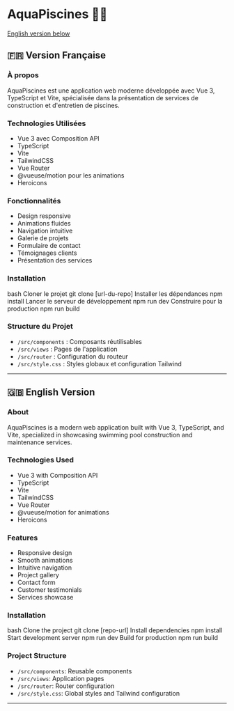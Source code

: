 # AquaPiscines 🏊‍♂️

[English version below](#english-version)

## 🇫🇷 Version Française

### À propos
AquaPiscines est une application web moderne développée avec Vue 3, TypeScript et Vite, spécialisée dans la présentation de services de construction et d'entretien de piscines.

### Technologies Utilisées
- Vue 3 avec Composition API
- TypeScript
- Vite
- TailwindCSS
- Vue Router
- @vueuse/motion pour les animations
- Heroicons

### Fonctionnalités
- Design responsive
- Animations fluides
- Navigation intuitive
- Galerie de projets
- Formulaire de contact
- Témoignages clients
- Présentation des services

### Installation
bash
Cloner le projet
git clone [url-du-repo]
Installer les dépendances
npm install
Lancer le serveur de développement
npm run dev
Construire pour la production
npm run build



### Structure du Projet
- `/src/components` : Composants réutilisables
- `/src/views` : Pages de l'application
- `/src/router` : Configuration du routeur
- `/src/style.css` : Styles globaux et configuration Tailwind

---

## 🇬🇧 English Version

### About
AquaPiscines is a modern web application built with Vue 3, TypeScript, and Vite, specialized in showcasing swimming pool construction and maintenance services.

### Technologies Used
- Vue 3 with Composition API
- TypeScript
- Vite
- TailwindCSS
- Vue Router
- @vueuse/motion for animations
- Heroicons

### Features
- Responsive design
- Smooth animations
- Intuitive navigation
- Project gallery
- Contact form
- Customer testimonials
- Services showcase

### Installation

bash
Clone the project
git clone [repo-url]
Install dependencies
npm install
Start development server
npm run dev
Build for production
npm run build



### Project Structure
- `/src/components`: Reusable components
- `/src/views`: Application pages
- `/src/router`: Router configuration
- `/src/style.css`: Global styles and Tailwind configuration



---
